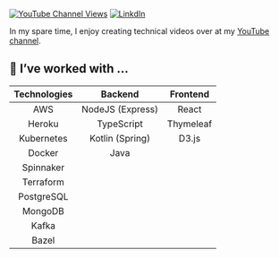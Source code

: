 [![YouTube Channel Views](https://img.shields.io/youtube/channel/views/UCWkzkhQ3syxBjjAYwqCbzYg?style=social)](https://www.youtube.com/c/KrisFoster1)
[![LinkdIn](https://img.shields.io/badge/LinkdIn-kriscfoster-blue)](https://www.linkedin.com/in/kriscfoster/)


In my spare time, I enjoy creating technical videos over at my [YouTube channel](https://www.youtube.com/c/KrisFoster1).

## 🔭 I’ve worked with ...

| Technologies  | Backend          | Frontend |
| :---:         | :---:            |  :---:  
| AWS           | NodeJS (Express) | React
| Heroku        | TypeScript       | Thymeleaf
| Kubernetes    | Kotlin (Spring)  | D3.js
| Docker        | Java
| Spinnaker
| Terraform
| PostgreSQL
| MongoDB
| Kafka
| Bazel
